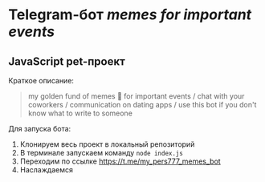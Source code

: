 # Telegram-бот ___memes for important events___
## JavaScript pet-проект

Краткое описание:
> my golden fund of memes 🤡 for important events /
> chat with your coworkers  /
> communication on dating apps / 
> use this bot if you don't know what to write to someone

Для запуска бота:
1. Клонируем весь проект в локальный репозиторий
2. В терминале запускаем команду ```node index.js```
3. Переходим по ссылке https://t.me/my_pers777_memes_bot
4. Наслаждаемся
